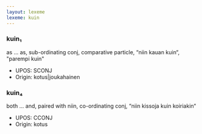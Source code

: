 ```yaml
---
layout: lexeme
lexeme: kuin
---
```


###  kuin₁

as ... as, sub-ordinating conj, comparative particle, “niin kauan kuin“, "parempi kuin"
* UPOS:  SCONJ
* Origin:  kotus|joukahainen


###  kuin₄

both ... and, paired with niin, co-ordinating conj, “niin kissoja kuin koiriakin“
* UPOS:  CCONJ
* Origin:  kotus

